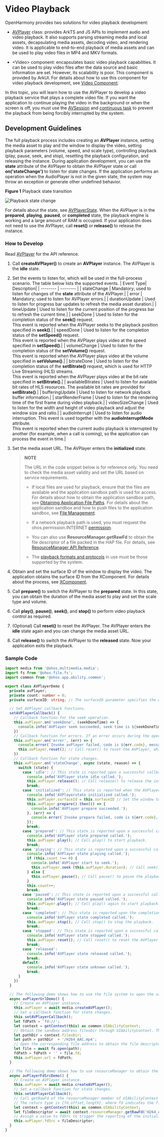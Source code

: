 # Video Playback

OpenHarmony provides two solutions for video playback development:

- [AVPlayer](using-avplayer-for-playback.md) class: provides ArkTS and JS APIs to implement audio and video playback. It also supports parsing streaming media and local assets, decapsulating media assets, decoding video, and rendering video. It is applicable to end-to-end playback of media assets and can be used to play video files in MP4 and MKV formats.

- <Video\> component: encapsulates basic video playback capabilities. It can be used to play video files after the data source and basic information are set. However, its scalability is poor. This component is provided by ArkUI. For details about how to use this component for video playback development, see [Video Component](../ui/arkts-common-components-video-player.md).

In this topic, you will learn how to use the AVPlayer to develop a video playback service that plays a complete video file. If you want the application to continue playing the video in the background or when the screen is off, you must use the [AVSession](avsession-overview.md) and [continuous task](../task-management/continuous-task.md) to prevent the playback from being forcibly interrupted by the system.

## Development Guidelines

The full playback process includes creating an **AVPlayer** instance, setting the media asset to play and the window to display the video, setting playback parameters (volume, speed, and scale type), controlling playback (play, pause, seek, and stop), resetting the playback configuration, and releasing the instance. During application development, you can use the **state** attribute of the AVPlayer to obtain the AVPlayer state or call **on('stateChange')** to listen for state changes. If the application performs an operation when the AudioPlayer is not in the given state, the system may throw an exception or generate other undefined behavior.

**Figure 1** Playback state transition 

![Playback state change](figures/video-playback-status-change.png)

For details about the state, see [AVPlayerState](../reference/apis/js-apis-media.md#avplayerstate9). When the AVPlayer is in the **prepared**, **playing**, **paused**, or **completed** state, the playback engine is working and a large amount of RAM is occupied. If your application does not need to use the AVPlayer, call **reset()** or **release()** to release the instance.

### How to Develop

Read [AVPlayer](../reference/apis/js-apis-media.md#avplayer9) for the API reference.

1. Call **createAVPlayer()** to create an **AVPlayer** instance. The AVPlayer is the **idle** state.

2. Set the events to listen for, which will be used in the full-process scenario. The table below lists the supported events.
   | Event Type| Description|
   | -------- | -------- |
   | stateChange | Mandatory; used to listen for changes of the **state** attribute of the AVPlayer.|
   | error | Mandatory; used to listen for AVPlayer errors.|
   | durationUpdate | Used to listen for progress bar updates to refresh the media asset duration.|
   | timeUpdate | Used to listen for the current position of the progress bar to refresh the current time.|
   | seekDone | Used to listen for the completion status of the **seek()** request.<br>This event is reported when the AVPlayer seeks to the playback position specified in **seek()**.|
   | speedDone | Used to listen for the completion status of the **setSpeed()** request.<br>This event is reported when the AVPlayer plays video at the speed specified in **setSpeed()**.|
   | volumeChange | Used to listen for the completion status of the **setVolume()** request.<br>This event is reported when the AVPlayer plays video at the volume specified in **setVolume()**.|
   | bitrateDone | Used to listen for the completion status of the **setBitrate()** request, which is used for HTTP Live Streaming (HLS) streams.<br>This event is reported when the AVPlayer plays video at the bit rate specified in **setBitrate()**.|
   | availableBitrates | Used to listen for available bit rates of HLS resources. The available bit rates are provided for **setBitrate()**.|
   | bufferingUpdate | Used to listen for network playback buffer information.|
   | startRenderFrame | Used to listen for the rendering time of the first frame during video playback.|
   | videoSizeChange | Used to listen for the width and height of video playback and adjust the window size and ratio.|
   | audioInterrupt | Used to listen for audio interruption. This event is used together with the **audioInterruptMode** attribute.<br>This event is reported when the current audio playback is interrupted by another (for example, when a call is coming), so the application can process the event in time.|

3. Set the media asset URL. The AVPlayer enters the **initialized** state.
   > **NOTE**
   >
   > The URL in the code snippet below is for reference only. You need to check the media asset validity and set the URL based on service requirements.
   > 
   > - If local files are used for playback, ensure that the files are available and the application sandbox path is used for access. For details about how to obtain the application sandbox path, see [Obtaining Application File Paths](../application-models/application-context-stage.md#obtaining-application-file-paths). For details about the application sandbox and how to push files to the application sandbox, see [File Management](../file-management/app-sandbox-directory.md).
   > 
   > - If a network playback path is used, you must request the ohos.permission.INTERNET [permission](../security/accesstoken-guidelines.md).
   > 
   > - You can also use **ResourceManager.getRawFd** to obtain the file descriptor of a file packed in the HAP file. For details, see [ResourceManager API Reference](../reference/apis/js-apis-resource-manager.md#getrawfd9).
   > 
   > - The [playback formats and protocols](avplayer-avrecorder-overview.md#supported-formats-and-protocols) in use must be those supported by the system.

4. Obtain and set the surface ID of the window to display the video.
   The application obtains the surface ID from the XComponent. For details about the process, see [XComponent](../reference/arkui-ts/ts-basic-components-xcomponent.md).

5. Call **prepare()** to switch the AVPlayer to the **prepared** state. In this state, you can obtain the duration of the media asset to play and set the scale type and volume.

6. Call **play()**, **pause()**, **seek()**, and **stop()** to perform video playback control as required.

7. (Optional) Call **reset()** to reset the AVPlayer. The AVPlayer enters the **idle** state again and you can change the media asset URL.

8. Call **release()** to switch the AVPlayer to the **released** state. Now your application exits the playback.


### Sample Code


```ts
import media from '@ohos.multimedia.media';
import fs from '@ohos.file.fs';
import common from '@ohos.app.ability.common';

export class AVPlayerDemo {
  private avPlayer;
  private count: number = 0;
  private surfaceID: string; // The surfaceID parameter specifies the window used to display the video. Its value is obtained through the XComponent.

  // Set AVPlayer callback functions.
  setAVPlayerCallback() {
    // Callback function for the seek operation.
    this.avPlayer.on('seekDone', (seekDoneTime) => {
      console.info(`AVPlayer seek succeeded, seek time is ${seekDoneTime}`);
    })
    // Callback function for errors. If an error occurs during the operation on the AVPlayer, reset() is called to reset the AVPlayer.
    this.avPlayer.on('error', (err) => {
      console.error(`Invoke avPlayer failed, code is ${err.code}, message is ${err.message}`);
      this.avPlayer.reset(); // Call reset() to reset the AVPlayer, which enters the idle state.
    })
    // Callback function for state changes.
    this.avPlayer.on('stateChange', async (state, reason) => {
      switch (state) {
        case 'idle': // This state is reported upon a successful callback of reset().
          console.info('AVPlayer state idle called.');
          this.avPlayer.release(); // Call release() to release the instance.
          break;
        case 'initialized': // This state is reported when the AVPlayer sets the playback source.
          console.info('AVPlayerstate initialized called.');
          this.avPlayer.surfaceId = this.surfaceID // Set the window to display the video. This setting is not required when a pure audio asset is to be played.
          this.avPlayer.prepare().then(() => {
            console.info('AVPlayer prepare succeeded.');
          }, (err) => {
            console.error(`Invoke prepare failed, code is ${err.code}, message is ${err.message}`);
          });
          break;
        case 'prepared': // This state is reported upon a successful callback of prepare().
          console.info('AVPlayer state prepared called.');
          this.avPlayer.play(); // Call play() to start playback.
          break;
        case 'playing': // This state is reported upon a successful callback of play().
          console.info('AVPlayer state playing called.');
          if (this.count !== 0) {
            console.info('AVPlayer start to seek.');
            this.avPlayer.seek (this.avPlayer.duration); // Call seek() to seek to the end of the video clip.
          } else {
            this.avPlayer.pause(); // Call pause() to pause the playback.
          }
          this.count++;
          break;
        case 'paused': // This state is reported upon a successful callback of pause().
          console.info('AVPlayer state paused called.');
          this.avPlayer.play(); // Call play() again to start playback.
          break;
        case 'completed': // This state is reported upon the completion of the playback.
          console.info('AVPlayer state completed called.');
          this.avPlayer.stop(); // Call stop() to stop the playback.
          break;
        case 'stopped': // This state is reported upon a successful callback of stop().
          console.info('AVPlayer state stopped called.');
          this.avPlayer.reset(); // Call reset() to reset the AVPlayer state.
          break;
        case 'released':
          console.info('AVPlayer state released called.');
          break;
        default:
          console.info('AVPlayer state unknown called.');
          break;
      }
    })
  }

  // The following demo shows how to use the file system to open the sandbox address, obtain the media file address, and play the media file using the URL attribute.
  async avPlayerUrlDemo() {
    // Create an AVPlayer instance.
    this.avPlayer = await media.createAVPlayer();
    // Set a callback function for state changes.
    this.setAVPlayerCallback();
    let fdPath = 'fd://';
    let context = getContext(this) as common.UIAbilityContext;
    // Obtain the sandbox address filesDir through UIAbilityContext. The stage model is used as an example.
    let pathDir = context.filesDir;
    let path = pathDir  + '/H264_AAC.mp4'; 
    // Open the corresponding file address to obtain the file descriptor and assign a value to the URL to trigger the reporting of the initialized state.
    let file = await fs.open(path);
    fdPath = fdPath + '' + file.fd;
    this.avPlayer.url = fdPath;
  }

  // The following demo shows how to use resourceManager to obtain the media file packed in the HAP file and play the media file by using the fdSrc attribute.
  async avPlayerFdSrcDemo() {
    // Create an AVPlayer instance.
    this.avPlayer = await media.createAVPlayer();
    // Set a callback function for state changes.
    this.setAVPlayerCallback();
    // Call getRawFd of the resourceManager member of UIAbilityContext to obtain the media asset URL.
    // The return type is {fd,offset,length}, where fd indicates the file descriptor address of the HAP file, offset indicates the media asset offset, and length indicates the duration of the media asset to play.
    let context = getContext(this) as common.UIAbilityContext;
    let fileDescriptor = await context.resourceManager.getRawFd('H264_AAC.mp4');
    // Assign a value to fdSrc to trigger the reporting of the initialized state.
    this.avPlayer.fdSrc = fileDescriptor;
  }
}
```
